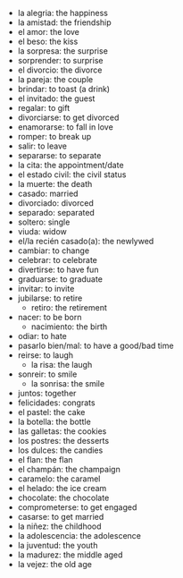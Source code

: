 - la alegria: the happiness
- la amistad: the friendship
- el amor: the love
- el beso: the kiss
- la sorpresa: the surprise
- sorprender: to surprise
- el divorcio: the divorce
- la pareja: the couple
- brindar: to toast (a drink)
- el invitado: the guest
- regalar: to gift
- divorciarse: to get divorced
- enamorarse: to fall in love
- romper: to break up
- salir: to leave
- separarse: to separate
- la cita: the appointment/date
- el estado civil: the civil status
- la muerte: the death
- casado: married
- divorciado: divorced
- separado: separated
- soltero: single
- viuda: widow
- el/la recién casado(a): the newlywed
- cambiar: to change
- celebrar: to celebrate
- divertirse: to have fun
- graduarse: to graduate
- invitar: to invite
- jubilarse: to retire
  - retiro: the retirement
- nacer: to be born
  - nacimiento: the birth
- odiar: to hate
- pasarlo bien/mal: to have a good/bad time
- reirse: to laugh
  - la risa: the laugh
- sonreir: to smile
  - la sonrisa: the smile
- juntos: together
- felicidades: congrats
- el pastel: the cake
- la botella: the bottle
- las galletas: the cookies
- los postres: the desserts
- los dulces: the candies
- el flan: the flan
- el champán: the champaign
- caramelo: the caramel
- el helado: the ice cream
- chocolate: the chocolate
- comprometerse: to get engaged
- casarse: to get married
- la niñez: the childhood
- la adolescencia: the adolescence
- la juventud: the youth
- la madurez: the middle aged
- la vejez: the old age
